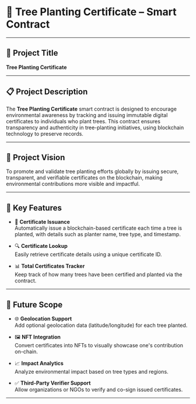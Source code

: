 # 🌳 Tree Planting Certificate – Smart Contract

---

## 📌 Project Title

**Tree Planting Certificate**

---

## 📋 Project Description

The **Tree Planting Certificate** smart contract is designed to encourage environmental awareness by tracking and issuing immutable digital certificates to individuals who plant trees. This contract ensures transparency and authenticity in tree-planting initiatives, using blockchain technology to preserve records.

---

## 🌟 Project Vision

To promote and validate tree planting efforts globally by issuing secure, transparent, and verifiable certificates on the blockchain, making environmental contributions more visible and impactful.

---

## 🔑 Key Features

- 📄 **Certificate Issuance**  
  Automatically issue a blockchain-based certificate each time a tree is planted, with details such as planter name, tree type, and timestamp.

- 🔍 **Certificate Lookup**  
  Easily retrieve certificate details using a unique certificate ID.

- 📊 **Total Certificates Tracker**  
  Keep track of how many trees have been certified and planted via the contract.

---

## 🔮 Future Scope

- 🌐 **Geolocation Support**  
  Add optional geolocation data (latitude/longitude) for each tree planted.

- 🖼️ **NFT Integration**  
  Convert certificates into NFTs to visually showcase one's contribution on-chain.

- 📈 **Impact Analytics**  
  Analyze environmental impact based on tree types and regions.

- ✅ **Third-Party Verifier Support**  
  Allow organizations or NGOs to verify and co-sign issued certificates.

---

